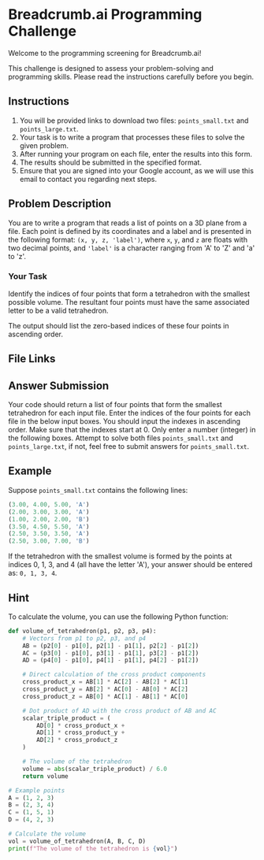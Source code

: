 # Breadcrumb.ai Programming Challenge

Welcome to the programming screening for Breadcrumb.ai! 

This challenge is designed to assess your problem-solving and programming skills. Please read the instructions carefully before you begin.

## Instructions

1. You will be provided links to download two files: `points_small.txt` and `points_large.txt`.
2. Your task is to write a program that processes these files to solve the given problem.
3. After running your program on each file, enter the results into this form.
4. The results should be submitted in the specified format.
5. Ensure that you are signed into your Google account, as we will use this email to contact you regarding next steps.

## Problem Description

You are to write a program that reads a list of points on a 3D plane from a file. Each point is defined by its coordinates and a label and is presented in the following format: `(x, y, z, 'label')`, where `x`, `y`, and `z` are floats with two decimal points, and `'label'` is a character ranging from 'A' to 'Z' and 'a' to 'z'.

### Your Task

Identify the indices of four points that form a tetrahedron with the smallest possible volume. The resultant four points must have the same associated letter to be a valid tetrahedron.

The output should list the zero-based indices of these four points in ascending order.

## File Links

<!-- - [Download points_small.txt](#)
- [Download points_large.txt](#) -->

## Answer Submission

Your code should return a list of four points that form the smallest tetrahedron for each input file. Enter the indices of the four points for each file in the below input boxes. 
You should input the indexes in ascending order.
Make sure that the indexes start at 0.
Only enter a number (integer) in the following boxes.
Attempt to solve both files `points_small.txt` and `points_large.txt`, if not, feel free to submit answers for `points_small.txt`.

## Example

Suppose `points_small.txt` contains the following lines:
```js
(3.00, 4.00, 5.00, 'A')
(2.00, 3.00, 3.00, 'A')
(1.00, 2.00, 2.00, 'B')
(3.50, 4.50, 5.50, 'A')
(2.50, 3.50, 3.50, 'A')
(2.50, 3.00, 7.00, 'B')
```

If the tetrahedron with the smallest volume is formed by the points at indices 0, 1, 3, and 4 (all have the letter 'A'), your answer should be entered as: `0, 1, 3, 4`.

## Hint

To calculate the volume, you can use the following Python function:

```python
def volume_of_tetrahedron(p1, p2, p3, p4):
    # Vectors from p1 to p2, p3, and p4
    AB = (p2[0] - p1[0], p2[1] - p1[1], p2[2] - p1[2])
    AC = (p3[0] - p1[0], p3[1] - p1[1], p3[2] - p1[2])
    AD = (p4[0] - p1[0], p4[1] - p1[1], p4[2] - p1[2])

    # Direct calculation of the cross product components
    cross_product_x = AB[1] * AC[2] - AB[2] * AC[1]
    cross_product_y = AB[2] * AC[0] - AB[0] * AC[2]
    cross_product_z = AB[0] * AC[1] - AB[1] * AC[0]

    # Dot product of AD with the cross product of AB and AC
    scalar_triple_product = (
        AD[0] * cross_product_x +
        AD[1] * cross_product_y +
        AD[2] * cross_product_z
    )

    # The volume of the tetrahedron
    volume = abs(scalar_triple_product) / 6.0
    return volume

# Example points
A = (1, 2, 3)
B = (2, 3, 4)
C = (1, 5, 1)
D = (4, 2, 3)

# Calculate the volume
vol = volume_of_tetrahedron(A, B, C, D)
print(f"The volume of the tetrahedron is {vol}")
